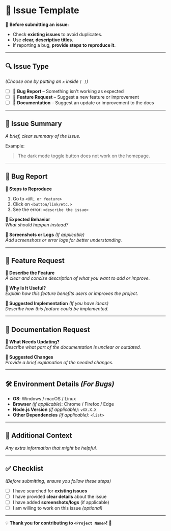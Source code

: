 # 📝 Issue Template  

📌 **Before submitting an issue:**  
- Check **existing issues** to avoid duplicates.  
- Use **clear, descriptive titles**.  
- If reporting a bug, **provide steps to reproduce it**.  

---

## 🔍 Issue Type  
_(Choose one by putting an `x` inside `[ ]`)_  

- [ ] 🐛 **Bug Report** – Something isn't working as expected  
- [ ] 🚀 **Feature Request** – Suggest a new feature or improvement  
- [ ] 📖 **Documentation** – Suggest an update or improvement to the docs  

---

## 📌 Issue Summary  
_A brief, clear summary of the issue._  

Example:  
> The dark mode toggle button does not work on the homepage.  

---

## 🐞 Bug Report  

**🔹 Steps to Reproduce**  
1. Go to `<URL or feature>`  
2. Click on `<button/link/etc.>`  
3. See the error: `<describe the issue>`  

**🔹 Expected Behavior**  
_What should happen instead?_  

**🔹 Screenshots or Logs** _(If applicable)_  
_Add screenshots or error logs for better understanding._  

---

## 🚀 Feature Request  

**🔹 Describe the Feature**  
_A clear and concise description of what you want to add or improve._  

**🔹 Why Is It Useful?**  
_Explain how this feature benefits users or improves the project._  

**🔹 Suggested Implementation** _(If you have ideas)_  
_Describe how this feature could be implemented._  

---

## 📖 Documentation Request  

**🔹 What Needs Updating?**  
_Describe what part of the documentation is unclear or outdated._  

**🔹 Suggested Changes**  
_Provide a brief explanation of the needed changes._  

---

## 🛠 Environment Details _(For Bugs)_  

- **OS**: Windows / macOS / Linux  
- **Browser** _(if applicable)_: Chrome / Firefox / Edge  
- **Node.js Version** _(if applicable)_: `vXX.X.X`  
- **Other Dependencies** _(if applicable)_: `<list>`  

---

## 📢 Additional Context  
_Any extra information that might be helpful._  

---

## ✅ Checklist  
_(Before submitting, ensure you follow these steps)_  

- [ ] I have searched for **existing issues**  
- [ ] I have provided **clear details** about the issue  
- [ ] I have added **screenshots/logs** (if applicable)  
- [ ] I am willing to work on this issue _(optional)_  

---

💡 **Thank you for contributing to `<Project Name>`!** 🚀  